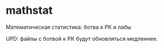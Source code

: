 # mathstat
Математическая статистика: ботва к РК и лабы

UPD: файлы с ботвой к РК будут обновляться медленнее.

